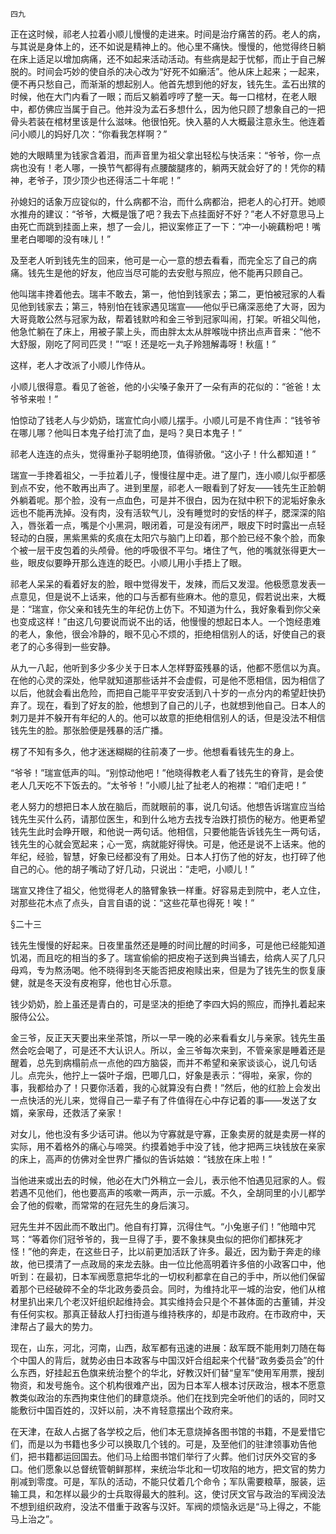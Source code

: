     四九 

   正在这时候，祁老人拉着小顺儿慢慢的走进来。时间是治疗痛苦的药。老人的病，与其说是身体上的，还不如说是精神上的。他心里不痛快。慢慢的，他觉得终日躺在床上适足以增加病痛，还不如起来活动活动。有些病是起于忧郁，而止于自己解脱的。时间会巧妙的使自杀的决心改为“好死不如癞活”。他从床上起来；一起来，便不再只愁自己，而渐渐的想起别人。他首先想到他的好友，钱先生。孟石出殡的时候，他在大门内看了一眼；而后又躺着哼哼了整一天。每一口棺材，在老人眼中，都仿佛应当属于自己。他并没为孟石多想什么，因为他只顾了想象自己的一把骨头若装在棺材里该是什么滋味。他很怕死。快入墓的人大概最注意永生。他连着问小顺儿的妈好几次：“你看我怎样啊？”

   她的大眼睛里为钱家含着泪，而声音里为祖父拿出轻松与快活来：“爷爷，你一点病也没有！老人哪，一换节气都得有点腰酸腿疼的，躺两天就会好了的！凭你的精神，老爷子，顶少顶少也还得活二十年呢！”

   孙媳妇的话象万应锭似的，什么病都不治，而什么病都治，把老人的心打开。她顺水推舟的建议：“爷爷，大概是饿了吧？我去下点挂面好不好？”老人不好意思马上由死亡而跳到挂面上来，想了一会儿，把议案修正了一下：“冲一小碗藕粉吧！嘴里老白唧唧的没有味儿！”

   及至老人听到钱先生的回来，他可是一心一意的想去看看，而完全忘了自己的病痛。钱先生是他的好友，他应当尽可能的去安慰与照应，他不能再只顾自己。

   他叫瑞丰搀着他去。瑞丰不敢去，第一，他怕到钱家去；第二，更怕被冠家的人看见他到钱家去；第三，特别怕在钱家遇见瑞宣——他似乎已痛深恶绝了大哥，因为大哥竟敢公然与冠家为敌，帮着钱默吟和金三爷到冠家叫闹，打架。听祖父叫他，他急忙躺在了床上，用被子蒙上头，而由胖太太从胖喉咙中挤出点声音来：“他不大舒服，刚吃了阿司匹灵！”“呕！还是吃一丸子羚翘解毒呀！秋瘟！”

   这样，老人才改派了小顺儿作侍从。

   小顺儿很得意。看见了爸爸，他的小尖嗓子象开了一朵有声的花似的：“爸爸！太爷爷来啦！”

   怕惊动了钱老人与少奶奶，瑞宣忙向小顺儿摆手。小顺儿可是不肯住声：“钱爷爷在哪儿哪？他叫日本鬼子给打流了血，是吗？臭日本鬼子！”

   祁老人连连的点头，觉得重孙子聪明绝顶，值得骄傲。“这小子！什么都知道！”

   瑞宣一手搀着祖父，一手拉着儿子，慢慢往屋中走。进了屋门，连小顺儿似乎都感到点不安，他不敢再出声了。进到里屋，祁老人一眼看到了好友——钱先生正脸朝外躺着呢。那个脸，没有一点血色，可是并不很白，因为在狱中积下的泥垢好象永远也不能再洗掉。没有肉，没有活软气儿，没有睡觉时的安恬的样子，腮深深的陷入，唇张着一点，嘴是个小黑洞，眼闭着，可是没有闭严，眼皮下时时露出一点轻轻动的白膜，黑紫黑紫的炙痕在太阳穴与脑门上印着，那个脸已经不象个脸，而象个被一层干皮包着的头颅骨。他的呼吸很不平匀。堵住了气，他的嘴就张得更大一些，眼皮似要睁开那么连连的眨巴。小顺儿用小手捂上了眼。

   祁老人呆呆的看着好友的脸，眼中觉得发干，发辣，而后又发湿。他极愿意发表一点意见，但是说不上话来，他的口与舌都有些麻木。他的意见，假若说出来，大概是：“瑞宣，你父亲和钱先生的年纪仿上仿下。不知道为什么，我好象看到你父亲也变成这样！”由这几句要说而说不出的话，他慢慢的想起日本人。一个饱经患难的老人，象他，很会冷静的，眼不见心不烦的，拒绝相信别人的话，好使自己的衰老了的心多得到一些安静。

   从九一八起，他听到多少多少关于日本人怎样野蛮残暴的话，他都不愿信以为真。在他的心灵的深处，他早就知道那些话并不会虚假，可是他不愿相信，因为相信了以后，他就会看出危险，而把自己能平平安安活到八十岁的一点分内的希望赶快扔弃了。现在，看到了好友的脸，他想到了自己的儿子，也就想到他自己。日本人的刺刀是并不躲开有年纪的人的。他可以故意的拒绝相信别人的话，但是没法不相信钱先生的脸。那张脸便是残暴的活广播。

   楞了不知有多久，他才迷迷糊糊的往前凑了一步。他想看看钱先生的身上。

   “爷爷！”瑞宣低声的叫。“别惊动他吧！”他晓得教老人看了钱先生的脊背，是会使老人几天吃不下饭去的。“太爷爷！”小顺儿扯了扯老人的袍襟：“咱们走吧！”

   老人努力的想把日本人放在脑后，而就眼前的事，说几句话。他想告诉瑞宣应当给钱先生买什么药，请那位医生，和到什么地方去找专治跌打损伤的秘方。他更希望钱先生此时会睁开眼，和他说一两句话。他相信，只要他能告诉钱先生一两句话，钱先生的心就会宽起来；心一宽，病就能好得快。可是，他还是说不上话来。他的年纪，经验，智慧，好象已经都没有了用处。日本人打伤了他的好友，也打碎了他自己的心。他的胡子嘴动了好几动，只说出：“走吧，小顺儿！”

   瑞宣又搀住了祖父，他觉得老人的胳臂象铁一样重。好容易走到院中，老人立住，对那些花木点了点头，自言自语的说：“这些花草也得死！唉！”

   §二十三

   钱先生慢慢的好起来。日夜里虽然还是睡的时间比醒的时间多，可是他已经能知道饥渴，而且吃的相当的多了。瑞宣偷偷的把皮袍子送到典当铺去，给病人买了几只母鸡，专为熬汤喝。他不晓得到冬天能否把皮袍赎出来，但是为了钱先生的恢复康健，就是冬天没有皮袍穿，他也甘心乐意。

   钱少奶奶，脸上虽还是青白的，可是坚决的拒绝了李四大妈的照应，而挣扎着起来服侍公公。

   金三爷，反正天天要出来坐茶馆，所以一早一晚的必来看看女儿与亲家。钱先生虽然会吃会喝了，可是还不大认识人。所以，金三爷每次来到，不管亲家是睡着还是醒着，总先到病榻前点一点他的四方脑袋，而并不希望和亲家谈谈心，说几句话儿。点完头，他拧上一袋叶子烟，巴唧几口，好象是表示：“得啦，亲家，你的事，我都给办了！只要你活着，我的心就算没有白费！”然后，他的红脸上会发出一点快活的光儿来，觉得自己一辈子有了件值得在心中存记着的事——发送了女婿，亲家母，还救活了亲家！

   对女儿，他也没有多少话可讲。他以为守寡就是守寡，正象卖房的就是卖房一样的实际，用不着格外的痛心与啼哭。约摸着她手中没了钱，他才把两三块钱放在亲家的床上，高声的仿佛对全世界广播似的告诉姑娘：“钱放在床上啦！”

   当他进来或出去的时候，他必在大门外稍立一会儿，表示他不怕遇见冠家的人。假若遇不见他们，他也要高声的咳嗽一两声，示一示威。不久，全胡同里的小儿都学会了他的假嗽，而常常的在冠先生的身后演习。

   冠先生并不因此而不敢出门。他自有打算，沉得住气。“小兔崽子们！”他暗中咒骂：“等着你们冠爷爷的，我一旦得了手，要不象抹臭虫似的把你们都抹死才怪！”他的奔走，在这些日子，比以前更加活跃了许多。最近，因为勤于奔走的缘故，他已摸清了一点政局的来龙去脉。由一位比他高明着许多倍的小政客口中，他听到：在最初，日本军阀愿意把华北的一切权利都拿在自己的手中，所以他们保留着那个已经破碎不全的华北政务委员会。同时，为维持北平一城的治安，他们从棺材里扒出来几个老汉奸组织起维持会。其实维持会只是个不甚体面的古董铺，并没有任何实权。那真正替敌人打扫街道与维持秩序的，却是市政府。在市政府中，天津帮占了最大的势力。

   现在，山东，河北，河南，山西，敌军都有迅速的进展：敌军既不能用刺刀随在每个中国人的背后，就势必由日本政客与中国汉奸合组起来个代替“政务委员会”的什么东西，好挂起五色旗来统治整个的华北，好教汉奸们替“皇军”使用军用票，搜刮物资，和发号施令。这个机构很难产出，因为日本军人根本讨厌政治，根本不愿意教类似政治的东西拘束住他们的肆意烧杀。他们在找到完全听他们的话的，同时又能敷衍中国百姓的，汉奸以前，决不肯轻意摆出个政府来。

   在天津，在敌人占据了各学校之后，他们本无意烧掉各图书馆的书籍，不是爱惜它们，而是以为书籍也多少可以换取几个钱的。可是，及至他们的驻津领事劝告他们，把书籍都运回国去。他们马上给图书馆们举行了火葬。他们讨厌外交官的多口。他们愿象以总督统管朝鲜那样，来统治华北和一切攻陷的地方，把文官的势力削减到零度。可是，军队的活动，不能只仗着几个命令；军队需要粮草，服装，运输工具，和怎样以最少的士兵取得最大的胜利。这，使讨厌文官与政治的军阀没法不想到组织政府，没法不借重于政客与汉奸。军阀的烦恼永远是“马上得之，不能马上治之”。

